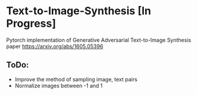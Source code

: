 # Text-to-Image-Synthesis [In Progress]
Pytorch implementation of Generative Adversarial Text-to-Image Synthesis paper https://arxiv.org/abs/1605.05396

## ToDo:
- Improve the method of sampling image, text pairs
- Normalize images between -1 and 1
